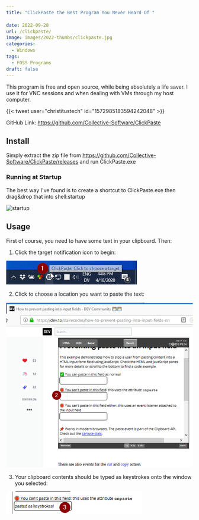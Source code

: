 ```yaml
---
title: "ClickPaste the Best Program You Never Heard Of "

date: 2022-09-28
url: /clickpaste/
image: images/2022-thumbs/clickpaste.jpg
categories:
  - Windows
tags:
  - FOSS Programs
draft: false
---
```

This program is free and open source, while being absolutely a life saver. I use it for VNC sessions and when dealing with VMs through my host computer.<!--more-->

{{< tweet user="christitustech" id="1572985183594242048" >}}

GitHub Link: <https://github.com/Collective-Software/ClickPaste>

## Install
Simply extract the zip file from <https://github.com/Collective-Software/ClickPaste/releases> and run ClickPaste.exe

### Running at Startup
The best way I've found is to create a shortcut to ClickPaste.exe then drag&drop that into shell:startup

![startup](/images/2022/startup.png)

## Usage
First of course, you need to have some text in your clipboard. Then:

1.  Click the target notification icon to begin:

[![Click to choose a target](https://github.com/Collective-Software/ClickPaste/raw/master/doc/ClickToTarget.png)](https://github.com/Collective-Software/ClickPaste/blob/master/doc/ClickToTarget.png)

2.  Click to choose a location you want to paste the text:

[![Click to choose a location to paste](https://github.com/Collective-Software/ClickPaste/raw/master/doc/ClickToPaste.png)](https://github.com/Collective-Software/ClickPaste/blob/master/doc/ClickToPaste.png)

3.  Your clipboard contents should be typed as keystrokes onto the window you selected:

[![Your clipboard is typed as keystrokes onto the window you selected](https://github.com/Collective-Software/ClickPaste/raw/master/doc/Pasted.png)](https://github.com/Collective-Software/ClickPaste/blob/master/doc/Pasted.png)


